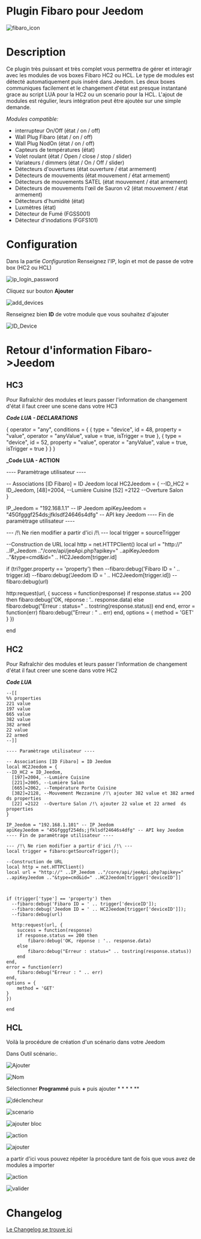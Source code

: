 # Plugin Fibaro pour Jeedom


![fibaro_icon](https://github.com/rems02/fibaro/raw/master/docs/fr_FR/fibaro_icon.png)

Description 
===

Ce plugin très puissant et très complet vous permettra de gérer 
et interagir avec les modules de vos boxes Fibaro HC2 ou HCL.
Le type de modules est détecté automatiquement puis inséré dans Jeedom.
Les deux boxes communiques facilement et le changement d'état est presque instantané
grace au script LUA pour la HC2 ou un scenario pour la HCL.
L'ajout de modules est régulier, leurs intégration peut être ajoutée sur une simple demande.


_Modules compatible:_
- interrupteur On/Off (état / on / off)
- Wall Plug Fibaro (état / on / off)
- Wall Plug NodOn (état / on / off)
- Capteurs de températures (état)
- Volet roulant  (état / Open / close / stop / slider)
- Variateurs / dimmers (état / On / Off / slider)
- Détecteurs d'ouvertures (état ouverture  / état armement)
- Détecteurs de mouvements (état mouvement  / état armement)
- Détecteurs de mouvements SATEL (état mouvement / état armement)
- Détecteurs de mouvements l'œil de Sauron v2 (état mouvement / état armement)
- Détecteurs d'humidité (état)
- Luxmètres (état)
- Détecteur de Fumé (FGSS001)
- Détecteur d'inodations (FGFS101)

Configuration
===

Dans la partie _Configuration_ Renseignez l'IP, login et mot de passe de votre box (HC2 ou HCL)

![ip_login_password](https://github.com/rems02/fibaro/raw/master/docs/fr_FR/ip_login_password.PNG)

Cliquez sur bouton **Ajouter**

![add_devices](https://github.com/rems02/fibaro/raw/master/docs/fr_FR/add_devices.PNG)

Renseignez bien **ID** de votre module que vous souhaitez d'ajouter

![ID_Device](https://github.com/rems02/fibaro/raw/master/docs/fr_FR/ID_Device.PNG)

Retour d'information Fibaro->Jeedom
===


HC3
---

Pour Rafraîchir des modules et leurs passer l'information de changement d'état il faut creer une scene dans votre HC3

**_Code LUA - DECLARATIONS_**

{
    operator = "any",
    conditions = {
        {
            type = "device",
            id = 48,
            property = "value",
            operator = "anyValue",
            value = true,
            isTrigger = true
        },
        {
            type = "device",
            id = 52,
            property = "value",
            operator = "anyValue",
            value = true,
            isTrigger = true
        }
    }
}


**_Code LUA - ACTION**

---- Paramètrage utilisateur ----

-- Associations [ID Fibaro] = ID Jeedom
local HC2Jeedom = {
--ID_HC2 = ID_Jeedom, 
  [48]=2004, --Lumière Cuisine 
  [52] =2122  --Overture Salon  
}

IP_Jeedom = "192.168.1.1" -- IP Jeedom
apiKeyJeedom = "45Gfgggf254ds;jfklsdf24646s4dfg" -- API key Jeedom
---- Fin de paramètrage utilisateur ----


--- /!\ Ne rien modifier a partir d'ici /!\ ---
local trigger = sourceTrigger

--Construction de URL
local http = net.HTTPClient()
local url = "http://" ..IP_Jeedom .."/core/api/jeeApi.php?apikey=" ..apiKeyJeedom .."&type=cmd&id=" .. HC2Jeedom[trigger.id]



if (tri?gger.property == 'property') then
  --fibaro:debug('Fibaro ID = ' .. trigger.id)
  --fibaro:debug('Jeedom ID = ' .. HC2Jeedom[trigger.id])
  --fibaro:debug(url)

  http:request(url, {
    success = function(response)
    if response.status == 200 then
        fibaro:debug('OK, réponse : '.. response.data)
    else
        fibaro:debug("Erreur : status=" .. tostring(response.status))
    end
end,
error = function(err)
    fibaro:debug("Erreur : " .. err)
end,
options = {
    method = 'GET'
}
}) 

end


HC2
---

Pour Rafraîchir des modules et leurs passer l'information de changement d'état il faut creer une scene dans votre HC2

**_Code LUA_**

    --[[
    %% properties
    221 value
    197 value
    665 value
    382 value
    382 armed
    22 value
    22 armed
    --]]
    
    ---- Paramètrage utilisateur ----
    
    -- Associations [ID Fibaro] = ID Jeedom
    local HC2Jeedom = {
    --ID_HC2 = ID_Jeedom, 
      [197]=2004, --Lumière Cuisine 
      [221]=2005, --Lumière Salon
      [665]=2062, --Température Porte Cuisine
      [382]=2128, --Mouvement Mezzanine /!\ ajouter 382 value et 382 armed  ds properties
      [22] =2122  --Overture Salon /!\ ajouter 22 value et 22 armed  ds properties  
    }
    
    IP_Jeedom = "192.168.1.101" -- IP Jeedom
    apiKeyJeedom = "45Gfgggf254ds;jfklsdf24646s4dfg" -- API key Jeedom
    ---- Fin de paramètrage utilisateur ----
    
    --- /!\ Ne rien modifier a partir d'ici /!\ ---
    local trigger = fibaro:getSourceTrigger();
    
    --Construction de URL
    local http = net.HTTPClient()
    local url = "http://" ..IP_Jeedom .."/core/api/jeeApi.php?apikey=" ..apiKeyJeedom .."&type=cmd&id=" ..HC2Jeedom[trigger['deviceID']]
    
    
    
    if (trigger['type'] == 'property') then
      --fibaro:debug('Fibaro ID = ' .. trigger['deviceID']);
      --fibaro:debug('Jeedom ID = ' .. HC2Jeedom[trigger['deviceID']]);
      --fibaro:debug(url)
      
      http:request(url, {
    	success = function(response)
		if response.status == 200 then
			fibaro:debug('OK, réponse : '.. response.data)
		else
			fibaro:debug("Erreur : status=" .. tostring(response.status))
		end
	end,
	error = function(err)
		fibaro:debug("Erreur : " .. err)
	end,
	options = {
		method = 'GET'
	}
    }) 

    end


HCL
---
Voilà la procédure de création d'un scénario dans votre Jeedom

Dans Outil scénario:.

![Ajouter](https://github.com/rems02/fibaro/raw/master/docs/fr_FR/1.PNG)

![Nom](https://github.com/rems02/fibaro/raw/master/docs/fr_FR/2.PNG)

Sélectionner **Programmé** puis **+** puis ajouter * * * * **

![déclencheur](https://github.com/rems02/fibaro/raw/master/docs/fr_FR/3.PNG)

![scenario](https://github.com/rems02/fibaro/raw/master/docs/fr_FR/4.PNG)

![ajouter bloc](https://github.com/rems02/fibaro/raw/master/docs/fr_FR/5.PNG)

![action](https://github.com/rems02/fibaro/raw/master/docs/fr_FR/6.PNG)

![ajouter](https://github.com/rems02/fibaro/raw/master/docs/fr_FR/7.PNG)

a partir d'ici vous pouvez répéter la procédure tant de fois que vous avez de modules a importer

![action](https://github.com/rems02/fibaro/raw/master/docs/fr_FR/8.PNG)

![valider](https://github.com/rems02/fibaro/raw/master/docs/fr_FR/9.PNG)

Changelog
===
[Le Changelog se trouve ici](https://rems02.github.io/fibaro/fr_FR/changelog)
